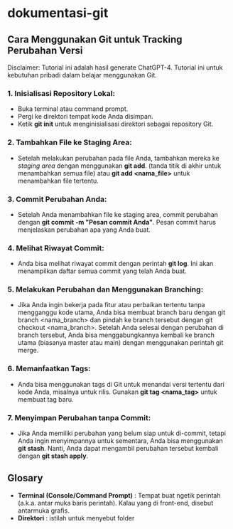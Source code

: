 # dokumentasi-git

## Cara Menggunakan Git untuk Tracking Perubahan Versi
Disclaimer: Tutorial ini adalah hasil generate ChatGPT-4. Tutorial ini untuk kebutuhan pribadi dalam belajar menggunakan Git.

### 1. Inisialisasi Repository Lokal:

- Buka terminal atau command prompt.
- Pergi ke direktori tempat kode Anda disimpan.
- Ketik **git init** untuk menginisialisasi direktori sebagai repository Git.

### 2. Tambahkan File ke Staging Area:

- Setelah melakukan perubahan pada file Anda, tambahkan mereka ke _staging area_ dengan menggunakan **git add**. (tanda titik di akhir untuk menambahkan semua file) atau **git add <nama_file>** untuk menambahkan file tertentu.

### 3. Commit Perubahan Anda:

- Setelah Anda menambahkan file ke staging area, commit perubahan dengan **git commit -m "Pesan commit Anda"**. Pesan commit harus menjelaskan perubahan apa yang Anda buat.

### 4. Melihat Riwayat Commit:

- Anda bisa melihat riwayat commit dengan perintah **git log**. Ini akan menampilkan daftar semua commit yang telah Anda buat.

### 5. Melakukan Perubahan dan Menggunakan Branching:

- Jika Anda ingin bekerja pada fitur atau perbaikan tertentu tanpa mengganggu kode utama, Anda bisa membuat branch baru dengan git branch <nama_branch> dan pindah ke branch tersebut dengan git checkout <nama_branch>.
Setelah Anda selesai dengan perubahan di branch tersebut, Anda bisa menggabungkannya kembali ke branch utama (biasanya master atau main) dengan menggunakan perintah git merge.

### 6. Memanfaatkan Tags:

- Anda bisa menggunakan tags di Git untuk menandai versi tertentu dari kode Anda, misalnya untuk rilis. Gunakan **git tag <nama_tag>** untuk membuat tag baru.

### 7. Menyimpan Perubahan tanpa Commit:

- Jika Anda memiliki perubahan yang belum siap untuk di-commit, tetapi Anda ingin menyimpannya untuk sementara, Anda bisa menggunakan **git stash**. Nanti, Anda dapat mengambil perubahan tersebut kembali dengan **git stash apply**.

## Glosary
- **Terminal (Console/Command Prompt)** : Tempat buat ngetik perintah (a.k.a. antar muka baris perintah). Kalau yang di front-end, disebut antarmuka grafis.
- **Direktori** : istilah untuk menyebut folder
